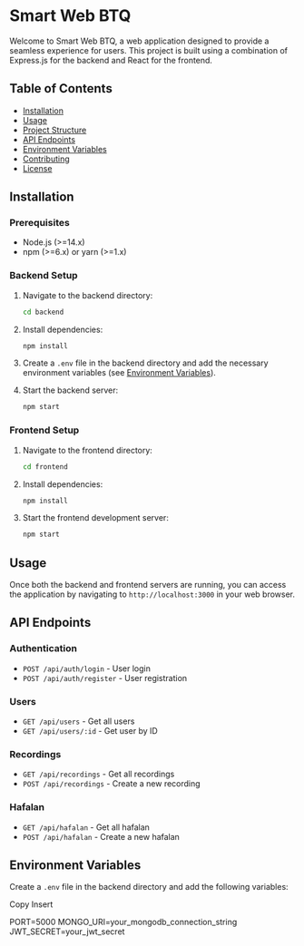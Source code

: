 # Smart Web BTQ

Welcome to Smart Web BTQ, a web application designed to provide a seamless experience for users. This project is built using a combination of Express.js for the backend and React for the frontend.

## Table of Contents

- [Installation](#installation)
- [Usage](#usage)
- [Project Structure](#project-structure)
- [API Endpoints](#api-endpoints)
- [Environment Variables](#environment-variables)
- [Contributing](#contributing)
- [License](#license)

## Installation

### Prerequisites

- Node.js (>=14.x)
- npm (>=6.x) or yarn (>=1.x)

### Backend Setup

1. Navigate to the backend directory:
    ```sh
    cd backend
    ```

2. Install dependencies:
    ```sh
    npm install
    ```

3. Create a `.env` file in the backend directory and add the necessary environment variables (see [Environment Variables](#environment-variables)).

4. Start the backend server:
    ```sh
    npm start
    ```

### Frontend Setup

1. Navigate to the frontend directory:
    ```sh
    cd frontend
    ```

2. Install dependencies:
    ```sh
    npm install
    ```

3. Start the frontend development server:
    ```sh
    npm start
    ```

## Usage

Once both the backend and frontend servers are running, you can access the application by navigating to `http://localhost:3000` in your web browser.

## API Endpoints

### Authentication

- `POST /api/auth/login` - User login
- `POST /api/auth/register` - User registration

### Users

- `GET /api/users` - Get all users
- `GET /api/users/:id` - Get user by ID

### Recordings

- `GET /api/recordings` - Get all recordings
- `POST /api/recordings` - Create a new recording

### Hafalan

- `GET /api/hafalan` - Get all hafalan
- `POST /api/hafalan` - Create a new hafalan

## Environment Variables

Create a `.env` file in the backend directory and add the following variables:

Copy
Insert

PORT=5000 MONGO_URI=your_mongodb_connection_string JWT_SECRET=your_jwt_secret

